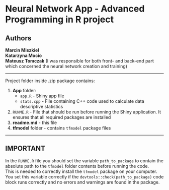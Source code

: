 # Neural Network App - Advanced Programming in R project

## Authors

**Marcin Miszkiel**   
**Katarzyna Mocio**  
**Mateusz Tomczak** (I was responsible for both front- and back-end part which concerned the neural network creation and training) 

---

Project folder inside .zip package contains:

1. **App** folder:
    - `app.R` - Shiny app file
    - `stats.cpp` - File containing C++ code used to calculate data descriptive statistics
2. `RUNME.R` - File that should be run before running the Shiny application. It ensures that all required packages are installed
3. **readme.md** - this file
4. **tfmodel** folder - contains `tfmodel` package files

---

## IMPORTANT

In the `RUNME.R` file you should set the variable `path_to_package` to contain the absolute path to the `tfmodel` folder contents before running the code.  
This is needed to correctly install the `tfmodel` package on your computer.  
You set this variable correctly if the `devtools::check(path_to_package)` code block runs correctly and no errors and warnings are found in the package.
